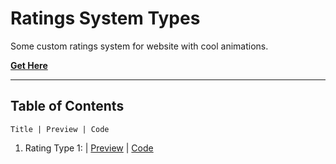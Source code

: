 # **Ratings System Types**

Some custom ratings system for website with cool animations.

[**Get Here**](https://github.com/imniladri/Miscellaneous/tree/main/Ratings-System)

---

## **Table of Contents**

```
Title | Preview | Code
```

1.  Rating Type 1:
    | [Preview](https://imniladri.github.io/Miscellaneous/Ratings-System/Rating-Type-1)
    | [Code](https://github.com/imniladri/Miscellaneous/tree/main/Ratings-System/Rating-Type-1)
